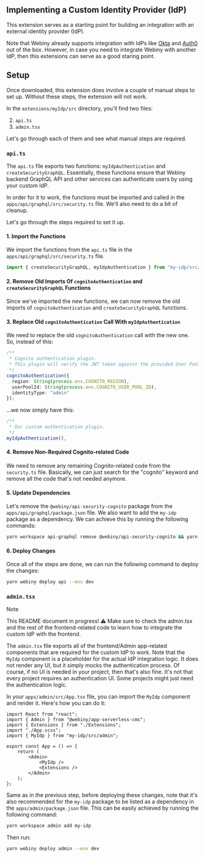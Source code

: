 ## Implementing a Custom Identity Provider (IdP)

This extension serves as a starting point for building an integration with an external identity provider (IdP).

Note that Webiny already supports integration with IdPs
like [Okta](https://www.webiny.com/docs/enterprise/okta-integration)
and [Auth0](https://www.webiny.com/docs/enterprise/auth0-integration) out of the box. However, in case you need to
integrate Webiny with another IdP, then this extensions can serve as a good staring point.

## Setup

Once downloaded, this extension does involve a couple of manual steps to set up. Without these steps, the extension will
not work.

In the `extensions/myIdp/src` directory, you'll find two files:

2. `api.ts`
3. `admin.tsx`

Let's go through each of them and see what manual steps are required.

### `api.ts`

The `api.ts` file exports two functions: `myIdpAuthentication` and `createSecurityGraphQL`. Essentially, these functions
ensure that Webiny backend GraphQL API and other services can authenticate users by using your custom IdP.

In order for it to work, the functions must be imported and called in the `apps/api/graphql/src/security.ts` file. We'll
also need to do a bit of cleanup.

Let's go through the steps required to set it up.

#### 1. Import the Functions

We import the functions from the `api.ts` file in the `apps/api/graphql/src/security.ts` file.

```ts
import { createSecurityGraphQL, myIdpAuthentication } from "my-idp/src/api";
```

#### 2. Remove Old Imports Of `cognitoAuthentication` and `createSecurityGraphQL` Functions

Since we've imported the new functions, we can now remove the old imports of `cognitoAuthentication`
and `createSecurityGraphQL` functions.

#### 3. Replace Old `cognitoAuthentication` Call With `myIdpAuthentication`

We need to replace the old `cognitoAuthentication` call with the new one. So, instead of this:

```ts
/**
 * Cognito authentication plugin.
 * This plugin will verify the JWT token against the provided User Pool.
 */
cognitoAuthentication({
  region: String(process.env.COGNITO_REGION),
  userPoolId: String(process.env.COGNITO_USER_POOL_ID),
  identityType: "admin"
});
```

...we now simply have this:

```ts
/**
 * Our custom authentication plugin.
 */
myIdpAuthentication(),
```

#### 4. Remove Non-Required Cognito-related Code

We need to remove any remaining Cognito-related code from the `security.ts` file. Basically, we can just search for
the "cognito" keyword and remove all the code that's not needed anymore.

#### 5. Update Dependencies

Let's remove the `@webiny/api-security-cognito` package from the `apps/api/graphql/package.json` file. We also want to
add the `my-idp` package as a dependency. We can achieve this by running the following commands:

```bash
yarn workspace api-graphql remove @webiny/api-security-cognito && yarn workspace api-graphql add my-idp
```

#### 6. Deploy Changes

Once all of the steps are done, we can run the following command to deploy the changes:

```bash
yarn webiny deploy api --env dev
```

### `admin.tsx`

> [!NOTE]
> This README document in progress! ⚠️ Make sure to check the admin.tsx and the rest of the frontend-related code to
> learn how to integrate the custom IdP with the frontend.

The `admin.tsx` file exports all of the frontend/Admin app-related components that are required for the custom IdP to
work. Note that the `MyIdp` component is a placeholder for the actual IdP integration logic. It does not render any UI, 
but it simply mocks the authentication process. Of course, if no UI is needed in your project, then that's also fine.
It's not that every project requires an authentication UI. Some projects might just need the authentication logic.

In your `apps/admin/src/App.tsx` file, you can import the `MyIdp` component and render it. Here's how you can do it:
```tsx
import React from "react";
import { Admin } from "@webiny/app-serverless-cms";
import { Extensions } from "./Extensions";
import "./App.scss";
import { MyIdp } from "my-idp/src/admin";

export const App = () => {
    return (
        <Admin>
            <MyIdp />
            <Extensions />
        </Admin>
    );
};

```

Same as in the previous step, before deploying these changes, note that it's also recommended for
the `my-idp` package to be listed as a dependency in the `apps/admin/package.json` file. This can be
easily achieved by running the following command:

```bash
yarn workspace admin add my-idp
```

Then run:
```bash
yarn webiny deploy admin --env dev
```

